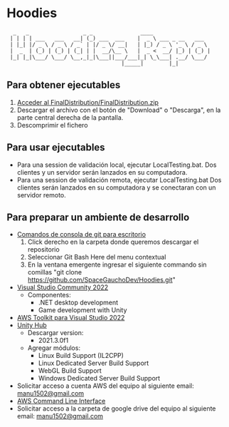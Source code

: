 # Hoodies
```
  _   _                 _ _               ____                  
 | | | | ___   ___   __| (_) ___  ___    |  _ \ ___ _ __   ___  
 | |_| |/ _ \ / _ \ / _` | |/ _ \/ __|   | |_) / _ \ '_ \ / _ \ 
 |  _  | (_) | (_) | (_| | |  __/\__ \   |  _ <  __/ |_) | (_) |
 |_| |_|\___/ \___/ \__,_|_|\___||___/___|_| \_\___| .__/ \___/ 
                                    |_____|        |_|          
```									
## Para obtener ejecutables 
1. [Acceder al FinalDistribution/FinalDistribution.zip](https://github.com/SpaceGauchoDev/Hoodies/blob/main/FinalDistribution/FinalDistribution.zip)
2. Descargar el archivo con el botón de "Download" o "Descarga", en la parte central derecha de la pantalla.
3. Descomprimir el fichero 

## Para usar ejecutables
- Para una session de validación local, ejecutar LocalTesting.bat. Dos clientes y un servidor serán lanzados en su computadora.
- Para una session de validación remota, ejecutar LocalTesting.bat Dos clientes serán lanzados en su computadora y se conectaran con un servidor remoto.

## Para preparar un ambiente de desarrollo
- [Comandos de consola de git para escritorio](https://git-scm.com/downloads)
	1. Click derecho en la carpeta donde queremos descargar el repositorio
	2. Seleccionar Git Bash Here del menu contextual
	3. En la ventana emergente ingresar el siguiente commando sin comillas "git clone https://github.com/SpaceGauchoDev/Hoodies.git"
- [Visual Studio Community 2022](https://visualstudio.microsoft.com/thank-you-downloading-visual-studio/?sku=Community&channel=Release&version=VS2022&source=VSLandingPage&cid=2030&passive=false)
	- Componentes:
		- .NET desktop development
		- Game development with Unity
- [AWS Toolkit para Visual Studio 2022](https://marketplace.visualstudio.com/items?itemName=AmazonWebServices.AWSToolkitforVisualStudio2022)
- [Unity Hub](https://public-cdn.cloud.unity3d.com/hub/prod/UnityHubSetup.exe)
	- Descargar version:
		- 2021.3.0f1
	- Agregar módulos: 
		- Linux Build Support (IL2CPP)
		- Linux Dedicated Server Build Support
		- WebGL Build Support
		- Windows Dedicated Server Build Support
- Solicitar acceso a cuenta AWS del equipo al siguiente email: manu1502@gmail.com
- [AWS Command Line Interface](https://aws.amazon.com/cli/)			
- Solicitar acceso a la carpeta de google drive del equipo al siguiente email: manu1502@gmail.com